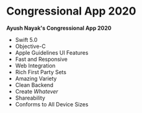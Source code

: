 # Congressional App 2020

**Ayush Nayak's Congressional App 2020**

- Swift 5.0
- Objective-C
- Apple Guidelines UI Features
- Fast and Responsive
- Web Integration
- Rich First Party Sets
- Amazing Variety
- Clean Backend
- Create *Whatever*
- Shareability
- Conforms to All Device Sizes

